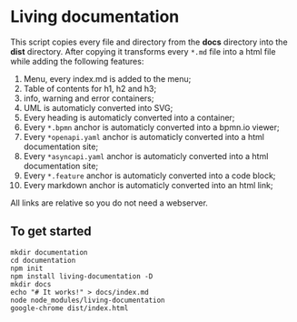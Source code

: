 # Living documentation

This script copies every file and directory from the **docs** directory into the **dist** directory. After copying it transforms every `*.md` file into a html file while adding the following features:

1. Menu, every index.md is added to the menu;
1. Table of contents for h1, h2 and h3;
1. info, warning and error containers;
1. UML is automaticly converted into SVG;
1. Every heading is automaticly converted into a container;
1. Every `*.bpmn` anchor is automaticly converted into a bpmn.io viewer;
1. Every `*openapi.yaml` anchor is automaticly converted into a html documentation site;
1. Every `*asyncapi.yaml` anchor is automaticly converted into a html documentation site;
1. Every `*.feature` anchor is automaticly converted into a code block;
1. Every markdown anchor is automaticly converted into an html link;

All links are relative so you do not need a webserver.

## To get started

```
mkdir documentation
cd documentation
npm init
npm install living-documentation -D
mkdir docs
echo "# It works!" > docs/index.md
node node_modules/living-documentation
google-chrome dist/index.html
```


